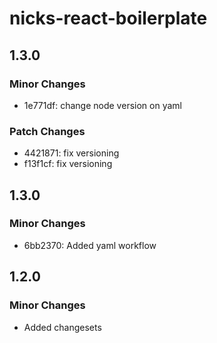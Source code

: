 # nicks-react-boilerplate

## 1.3.0

### Minor Changes

- 1e771df: change node version on yaml

### Patch Changes

- 4421871: fix versioning
- f13f1cf: fix versioning

## 1.3.0

### Minor Changes

- 6bb2370: Added yaml workflow

## 1.2.0

### Minor Changes

- Added changesets
